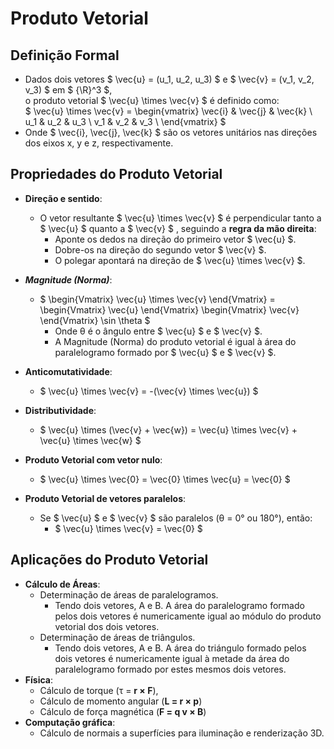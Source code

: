 # Produto Vetorial

## Definição Formal
- Dados dois vetores $ \vec{u} = (u_1, u_2, u_3) $ e $ \vec{v} = (v_1, v_2, v_3) $ em $ {\R}^3 $,  
o produto vetorial $ \vec{u} \times \vec{v} $ é definido como:  
$  \vec{u} \times \vec{v} =  \begin{vmatrix} \vec{i} & \vec{j} & \vec{k} \\ u_1 & u_2 & u_3 \\ v_1 & v_2 & v_3 \\ \end{vmatrix} $  
- Onde $ \vec{i}, \vec{j}, \vec{k} $ são os vetores unitários nas direções dos eixos x, y e z, respectivamente.

## Propriedades do Produto Vetorial
- **Direção e sentido**:
    - O vetor resultante $ \vec{u} \times \vec{v} $ é perpendicular tanto a $ \vec{u} $ quanto a $ \vec{v} $ , seguindo a **regra da mão direita**:
        - Aponte os dedos na direção do primeiro vetor  $ \vec{u} $.
        - Dobre-os na direção do segundo vetor $ \vec{v} $.
        - O polegar apontará na direção de $ \vec{u} \times \vec{v} $.

- ***Magnitude (Norma)***:
    - $ \begin{Vmatrix} \vec{u} \times \vec{v} \end{Vmatrix} = \begin{Vmatrix} \vec{u} \end{Vmatrix} \begin{Vmatrix} \vec{v} \end{Vmatrix} \sin \theta $
        - Onde θ é o ângulo entre $ \vec{u} $ e $ \vec{v} $.
        - A Magnitude (Norma) do produto vetorial é igual à área do paralelogramo formado por $ \vec{u} $ e $ \vec{v} $.

- **Anticomutatividade**:  
    - $ \vec{u} \times \vec{v} = -(\vec{v} \times \vec{u}) $

- **Distributividade**:  
    - $ \vec{u} \times (\vec{v} + \vec{w}) = \vec{u} \times \vec{v} + \vec{u} \times \vec{w} $

- **Produto Vetorial com vetor nulo**:  
    - $ \vec{u} \times \vec{0} = \vec{0} \times \vec{u} = \vec{0} $

- **Produto Vetorial de vetores paralelos**:
    - Se $ \vec{u} $ e $ \vec{v} $ são paralelos (θ = 0° ou 180°), então:  
        - $ \vec{u} \times \vec{v} = \vec{0} $

## Aplicações do Produto Vetorial
- **Cálculo de Áreas**:
    - Determinação de áreas de paralelogramos.
        - Tendo dois vetores, A e B. A área do paralelogramo formado pelos dois vetores é numericamente igual ao módulo do produto vetorial dos dois vetores.
    - Determinação de áreas de triângulos.
        - Tendo dois vetores, A e B. A área do triángulo formado pelos dois vetores é numericamente igual à metade da área do paralelogramo formado por estes mesmos dois vetores.
- **Física**:
    - Cálculo de torque (τ = **r × F**),
    - Cálculo de momento angular (**L = r × p**)
    - Cálculo de força magnética (**F = q v × B**)
- **Computação gráfica**:
    - Cálculo de normais a superfícies para iluminação e renderização 3D.
